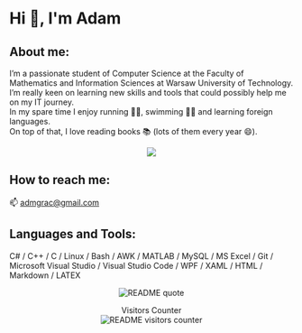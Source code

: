 # Hi 👋, I'm Adam 
## About me:
I’m a passionate student of Computer Science at the Faculty of Mathematics and Information Sciences at Warsaw University of Technology. \
I’m really keen on learning new skills and tools that could possibly help me on my IT journey. \
In my spare time I enjoy running 🏃‍♂️, swimming 🏊‍♂️ and learning foreign languages. \
On top of that, I love reading books 📚 (lots of them every year 😄).

<p align="center">
  <img src="https://github-readme-stats.vercel.app/api/top-langs/?username=adamgracikowski&theme=dark&layout=compact&hide_border=true" />
</p>

## How to reach me:
📫  admgrac@gmail.com

<!-- <p align="center">
  <img style="width: 50%" src="readme-banner.gif" alt="README Banner"/>
</p>
-->

## Languages and Tools:
C# / C++ / C / Linux / Bash / AWK / MATLAB / MySQL / MS Excel / Git / Microsoft Visual Studio / Visual Studio Code / WPF / XAML / HTML / Markdown / LATEX

<p align="center"> 
  <img src="https://quotes-github-readme.vercel.app/api?type=horizontal&theme=radical" alt="README quote" />
</p>

<p align="center"> 
  Visitors Counter<br>
  <img src="https://profile-counter.glitch.me/adamgracikowski/count.svg" alt="README visitors counter"/>
</p>
